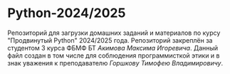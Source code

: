 # Python-2024/2025

Репозиторий для загрузки домашних заданий и материалов по курсу "Продвинутый Python" 2024/2025 года. Репозиторий закреплён за студентом 3 курса ФБМФ БТ _Акимова Максима Игоревича_. Данный файл создан в том числе для соблюдения программисткой этики и в знак уважения к преподавателю _Горшкову Тимофею Владимировичу_.
